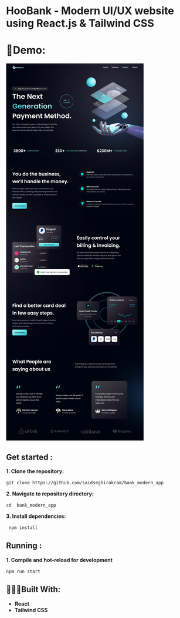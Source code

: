 # HooBank - Modern UI/UX website using React.js & Tailwind CSS

# 🎦Demo:

<img src="./public/website.png">

## Get started : 
**1. Clone the repository:**
```
git clone https://github.com/saidseghirakram/bank_modern_app
```
**2. Navigate to repository directory:**
```
cd  bank_modern_app
```
**3. Install dependencies:**
```
 npm install
```

## Running :
**1. Compile and hot-reload for development**
```
npm run start
```
## 👨🏻‍💻Built With:

- **React**
- **Tailwind CSS**















